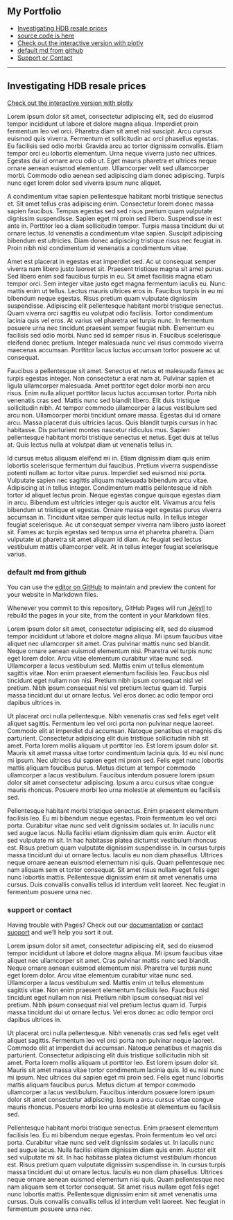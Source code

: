 

## My Portfolio
- [Investigating HDB resale prices](#investigating-hdb-resale-prices)
- [source code is here](https://github.com/samuel-lwl/samuel-lwl.github.io)
- [Check out the interactive version with plotly](https://nbviewer.jupyter.org/github/samuel-lwl/samuel-lwl.github.io/blob/master/projects/analysis.ipynb)
- [default md from github](#default-md-from-github)
- [Support or Contact](#support-or-contact)

---

<!-- ## investigating hdb resale prices -->

<h2 id="#investigating-hdb-resale-prices">Investigating HDB resale prices</h2>

[Check out the interactive version with plotly](https://nbviewer.jupyter.org/github/samuel-lwl/samuel-lwl.github.io/blob/master/projects/analysis.ipynb)

Lorem ipsum dolor sit amet, consectetur adipiscing elit, sed do eiusmod tempor incididunt ut labore et dolore magna aliqua. Imperdiet proin fermentum leo vel orci. Pharetra diam sit amet nisl suscipit. Arcu cursus euismod quis viverra. Fermentum et sollicitudin ac orci phasellus egestas. Eu facilisis sed odio morbi. Gravida arcu ac tortor dignissim convallis. Etiam tempor orci eu lobortis elementum. Urna neque viverra justo nec ultrices. Egestas dui id ornare arcu odio ut. Eget mauris pharetra et ultrices neque ornare aenean euismod elementum. Ullamcorper velit sed ullamcorper morbi. Commodo odio aenean sed adipiscing diam donec adipiscing. Turpis nunc eget lorem dolor sed viverra ipsum nunc aliquet.

A condimentum vitae sapien pellentesque habitant morbi tristique senectus et. Sit amet tellus cras adipiscing enim. Consectetur lorem donec massa sapien faucibus. Tempus egestas sed sed risus pretium quam vulputate dignissim suspendisse. Sapien eget mi proin sed libero. Suspendisse in est ante in. Porttitor leo a diam sollicitudin tempor. Turpis massa tincidunt dui ut ornare lectus. Id venenatis a condimentum vitae sapien. Suscipit adipiscing bibendum est ultricies. Diam donec adipiscing tristique risus nec feugiat in. Proin nibh nisl condimentum id venenatis a condimentum vitae.

Amet est placerat in egestas erat imperdiet sed. Ac ut consequat semper viverra nam libero justo laoreet sit. Praesent tristique magna sit amet purus. Sed libero enim sed faucibus turpis in eu. Sit amet facilisis magna etiam tempor orci. Sem integer vitae justo eget magna fermentum iaculis eu. Nunc mattis enim ut tellus. Lectus mauris ultrices eros in. Faucibus turpis in eu mi bibendum neque egestas. Risus pretium quam vulputate dignissim suspendisse. Adipiscing elit pellentesque habitant morbi tristique senectus. Quam viverra orci sagittis eu volutpat odio facilisis. Tortor condimentum lacinia quis vel eros. At varius vel pharetra vel turpis nunc. In fermentum posuere urna nec tincidunt praesent semper feugiat nibh. Elementum eu facilisis sed odio morbi. Nunc sed id semper risus in. Faucibus scelerisque eleifend donec pretium. Integer malesuada nunc vel risus commodo viverra maecenas accumsan. Porttitor lacus luctus accumsan tortor posuere ac ut consequat.

Faucibus a pellentesque sit amet. Senectus et netus et malesuada fames ac turpis egestas integer. Non consectetur a erat nam at. Pulvinar sapien et ligula ullamcorper malesuada. Amet porttitor eget dolor morbi non arcu risus. Enim nulla aliquet porttitor lacus luctus accumsan tortor. Porta nibh venenatis cras sed. Mattis nunc sed blandit libero. Elit duis tristique sollicitudin nibh. At tempor commodo ullamcorper a lacus vestibulum sed arcu non. Ullamcorper morbi tincidunt ornare massa. Egestas dui id ornare arcu. Massa placerat duis ultricies lacus. Quis blandit turpis cursus in hac habitasse. Dis parturient montes nascetur ridiculus mus. Sapien pellentesque habitant morbi tristique senectus et netus. Eget duis at tellus at. Quis lectus nulla at volutpat diam ut venenatis tellus in.

Id cursus metus aliquam eleifend mi in. Etiam dignissim diam quis enim lobortis scelerisque fermentum dui faucibus. Pretium viverra suspendisse potenti nullam ac tortor vitae purus. Imperdiet sed euismod nisi porta. Vulputate sapien nec sagittis aliquam malesuada bibendum arcu vitae. Adipiscing at in tellus integer. Condimentum mattis pellentesque id nibh tortor id aliquet lectus proin. Neque egestas congue quisque egestas diam in arcu. Bibendum est ultricies integer quis auctor elit. Vivamus arcu felis bibendum ut tristique et egestas. Ornare massa eget egestas purus viverra accumsan in. Tincidunt vitae semper quis lectus nulla. In tellus integer feugiat scelerisque. Ac ut consequat semper viverra nam libero justo laoreet sit. Fames ac turpis egestas sed tempus urna et pharetra pharetra. Diam vulputate ut pharetra sit amet aliquam id diam. Ac feugiat sed lectus vestibulum mattis ullamcorper velit. At in tellus integer feugiat scelerisque varius.


### default md from github
You can use the [editor on GitHub](https://github.com/samuel-lwl/samuel-lwl.github.io/edit/master/README.md) to maintain and preview the content for your website in Markdown files.

Whenever you commit to this repository, GitHub Pages will run [Jekyll](https://jekyllrb.com/) to rebuild the pages in your site, from the content in your Markdown files.


Lorem ipsum dolor sit amet, consectetur adipiscing elit, sed do eiusmod tempor incididunt ut labore et dolore magna aliqua. Mi ipsum faucibus vitae aliquet nec ullamcorper sit amet. Cras pulvinar mattis nunc sed blandit. Neque ornare aenean euismod elementum nisi. Pharetra vel turpis nunc eget lorem dolor. Arcu vitae elementum curabitur vitae nunc sed. Ullamcorper a lacus vestibulum sed. Mattis enim ut tellus elementum sagittis vitae. Non enim praesent elementum facilisis leo. Faucibus nisl tincidunt eget nullam non nisi. Pretium nibh ipsum consequat nisl vel pretium. Nibh ipsum consequat nisl vel pretium lectus quam id. Turpis massa tincidunt dui ut ornare lectus. Vel eros donec ac odio tempor orci dapibus ultrices in.

Ut placerat orci nulla pellentesque. Nibh venenatis cras sed felis eget velit aliquet sagittis. Fermentum leo vel orci porta non pulvinar neque laoreet. Commodo elit at imperdiet dui accumsan. Natoque penatibus et magnis dis parturient. Consectetur adipiscing elit duis tristique sollicitudin nibh sit amet. Porta lorem mollis aliquam ut porttitor leo. Est lorem ipsum dolor sit. Mauris sit amet massa vitae tortor condimentum lacinia quis. Id eu nisl nunc mi ipsum. Nec ultrices dui sapien eget mi proin sed. Felis eget nunc lobortis mattis aliquam faucibus purus. Metus dictum at tempor commodo ullamcorper a lacus vestibulum. Faucibus interdum posuere lorem ipsum dolor sit amet consectetur adipiscing. Ipsum a arcu cursus vitae congue mauris rhoncus. Posuere morbi leo urna molestie at elementum eu facilisis sed.

Pellentesque habitant morbi tristique senectus. Enim praesent elementum facilisis leo. Eu mi bibendum neque egestas. Proin fermentum leo vel orci porta. Curabitur vitae nunc sed velit dignissim sodales ut. In iaculis nunc sed augue lacus. Nulla facilisi etiam dignissim diam quis enim. Auctor elit sed vulputate mi sit. In hac habitasse platea dictumst vestibulum rhoncus est. Risus pretium quam vulputate dignissim suspendisse in. In cursus turpis massa tincidunt dui ut ornare lectus. Iaculis eu non diam phasellus. Ultrices neque ornare aenean euismod elementum nisi quis. Quam pellentesque nec nam aliquam sem et tortor consequat. Sit amet risus nullam eget felis eget nunc lobortis mattis. Pellentesque dignissim enim sit amet venenatis urna cursus. Duis convallis convallis tellus id interdum velit laoreet. Nec feugiat in fermentum posuere urna nec.

<!-- ### Markdown

Markdown is a lightweight and easy-to-use syntax for styling your writing. It includes conventions for

```markdown
Syntax highlighted code block

# Header 1
## Header 2
### Header 3

- Bulleted
- List

1. Numbered
2. List

**Bold** and _Italic_ and `Code` text

[Link](url) and ![Image](src)
``` -->

<!-- For more details see [GitHub Flavored Markdown](https://guides.github.com/features/mastering-markdown/).

### Jekyll Themes

Your Pages site will use the layout and styles from the Jekyll theme you have selected in your [repository settings](https://github.com/samuel-lwl/samuel-lwl.github.io/settings/pages). The name of this theme is saved in the Jekyll `_config.yml` configuration file. -->

### support or contact

Having trouble with Pages? Check out our [documentation](https://docs.github.com/categories/github-pages-basics/) or [contact support](https://support.github.com/contact) and we’ll help you sort it out.

Lorem ipsum dolor sit amet, consectetur adipiscing elit, sed do eiusmod tempor incididunt ut labore et dolore magna aliqua. Mi ipsum faucibus vitae aliquet nec ullamcorper sit amet. Cras pulvinar mattis nunc sed blandit. Neque ornare aenean euismod elementum nisi. Pharetra vel turpis nunc eget lorem dolor. Arcu vitae elementum curabitur vitae nunc sed. Ullamcorper a lacus vestibulum sed. Mattis enim ut tellus elementum sagittis vitae. Non enim praesent elementum facilisis leo. Faucibus nisl tincidunt eget nullam non nisi. Pretium nibh ipsum consequat nisl vel pretium. Nibh ipsum consequat nisl vel pretium lectus quam id. Turpis massa tincidunt dui ut ornare lectus. Vel eros donec ac odio tempor orci dapibus ultrices in.

Ut placerat orci nulla pellentesque. Nibh venenatis cras sed felis eget velit aliquet sagittis. Fermentum leo vel orci porta non pulvinar neque laoreet. Commodo elit at imperdiet dui accumsan. Natoque penatibus et magnis dis parturient. Consectetur adipiscing elit duis tristique sollicitudin nibh sit amet. Porta lorem mollis aliquam ut porttitor leo. Est lorem ipsum dolor sit. Mauris sit amet massa vitae tortor condimentum lacinia quis. Id eu nisl nunc mi ipsum. Nec ultrices dui sapien eget mi proin sed. Felis eget nunc lobortis mattis aliquam faucibus purus. Metus dictum at tempor commodo ullamcorper a lacus vestibulum. Faucibus interdum posuere lorem ipsum dolor sit amet consectetur adipiscing. Ipsum a arcu cursus vitae congue mauris rhoncus. Posuere morbi leo urna molestie at elementum eu facilisis sed.

Pellentesque habitant morbi tristique senectus. Enim praesent elementum facilisis leo. Eu mi bibendum neque egestas. Proin fermentum leo vel orci porta. Curabitur vitae nunc sed velit dignissim sodales ut. In iaculis nunc sed augue lacus. Nulla facilisi etiam dignissim diam quis enim. Auctor elit sed vulputate mi sit. In hac habitasse platea dictumst vestibulum rhoncus est. Risus pretium quam vulputate dignissim suspendisse in. In cursus turpis massa tincidunt dui ut ornare lectus. Iaculis eu non diam phasellus. Ultrices neque ornare aenean euismod elementum nisi quis. Quam pellentesque nec nam aliquam sem et tortor consequat. Sit amet risus nullam eget felis eget nunc lobortis mattis. Pellentesque dignissim enim sit amet venenatis urna cursus. Duis convallis convallis tellus id interdum velit laoreet. Nec feugiat in fermentum posuere urna nec.
